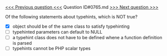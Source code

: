 [<<< Previous question <<<](0764.md)  Question ID#0765.md  [>>> Next question >>>](0766.md) 

Of the following statements about typehints, which is NOT true?

- [x] object should be of the same class to satisfy typehinting
- [ ] typehinted parameters can default to NULL
- [ ] a typehint class does not have to be defined whene a function definition is parsed
- [ ] typehints cannot be PHP scalar types
